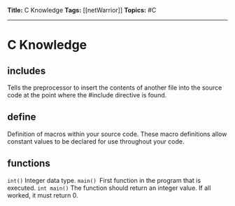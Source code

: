 **Title:** C Knowledge
**Tags:** [[netWarrior]]
**Topics:** #C 

---
# C Knowledge

## includes
Tells the preprocessor to insert the contents of another file into the source code at the point where the #include directive is found.

## define
Definition of macros within your source code. These macro definitions allow constant values to be declared for use throughout your code.

## functions
``int()`` Integer data type.
``main() ``First function in the program that is executed.
`int main()` The function should return an integer value. If all worked, it must return 0.